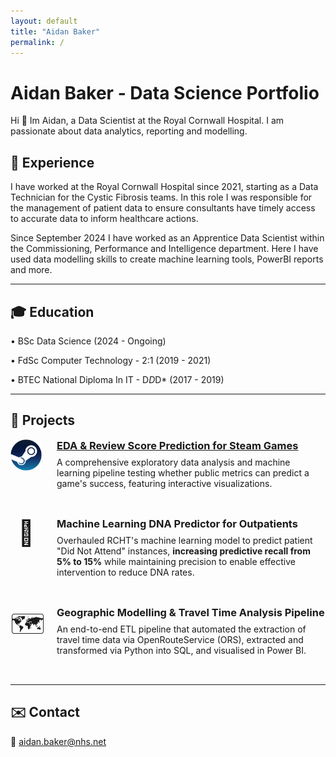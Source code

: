 ```yaml
---
layout: default
title: "Aidan Baker"
permalink: /
---
```


# Aidan Baker - Data Science Portfolio

Hi 👋 Im Aidan, a Data Scientist at the Royal Cornwall Hospital. I am passionate about data analytics, reporting and modelling.

## 🚀 Experience  

I have worked at the Royal Cornwall Hospital since 2021, starting as a Data Technician for the Cystic Fibrosis teams. In this role I was responsible for the management of patient data to ensure consultants have timely access to accurate data to inform healthcare actions.

Since September 2024 I have worked as an Apprentice Data Scientist within the Commissioning, Performance and Intelligence department. Here I have used data modelling skills to create machine learning tools, PowerBI reports and more.

---

## 🎓 Education  

• BSc Data Science (2024 - Ongoing)

• FdSc Computer Technology - 2:1 (2019 - 2021)

• BTEC National Diploma In IT - D*D*D* (2017 - 2019)

---

## 💼 Projects  

<div style="display: flex; align-items: flex-start; margin-bottom: 2rem;">
  <a href="https://github.com/AidanBakerNHS/SteamAppDataVisulisation" target="_blank" style="flex-shrink: 0; margin-right: 1.5rem;">
    <img src="assets/project-steam.png" alt="STEAM Project" style="width:50px; border-radius:4px;"/>
  </a>
  <div>
    <h3 style="margin-top:0; margin-bottom:0.5rem;">
      <a href="https://github.com/AidanBakerNHS/SteamAppDataVisulisation" target="_blank">EDA & Review Score Prediction for Steam Games</a>
    </h3>
    <p style="margin-top:0;">
      A comprehensive exploratory data analysis and machine learning pipeline testing whether public metrics can predict a game's success, featuring interactive visualizations.
    </p>
  </div>
</div>

<div style="display: flex; align-items: flex-start; margin-bottom: 2rem;">
  <div style="flex-shrink: 0; margin-right: 1.5rem; width:50px; text-align:center;">
    <span style="font-size: 40px;">💼</span> 
  </div>
  <div>
    <h3 style="margin-top:0; margin-bottom:0.5rem;">
      Machine Learning DNA Predictor for Outpatients
    </h3>
    <p style="margin-top:0;">
      Overhauled RCHT's machine learning model to predict patient "Did Not Attend" instances, <strong>increasing predictive recall from 5% to 15%</strong> while maintaining precision to enable effective intervention to reduce DNA rates.
    </p>
  </div>
</div>

<div style="display: flex; align-items: flex-start; margin-bottom: 2rem;">
  <div style="flex-shrink: 0; margin-right: 1.5rem; width:50px; text-align:center;">
    <span style="font-size: 40px;">🗺️</span> 
  </div>
  <div>
    <h3 style="margin-top:0; margin-bottom:0.5rem;">
      Geographic Modelling & Travel Time Analysis Pipeline
    </h3>
    <p style="margin-top:0;">
      An end-to-end ETL pipeline that automated the extraction of travel time data via OpenRouteService (ORS), extracted and transformed via Python into SQL, and visualised in Power BI.
    </p>
  </div>
</div>

---

## ✉️ Contact  
📧 aidan.baker@nhs.net

